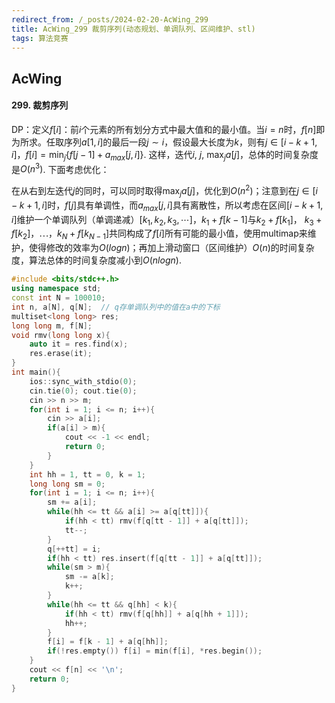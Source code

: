 ```yaml
---
redirect_from: /_posts/2024-02-20-AcWing_299
title: AcWing_299 裁剪序列(动态规划、单调队列、区间维护、stl)
tags: 算法竞赛
---
```


## AcWing

#### 299. 裁剪序列

DP：定义$f[i]$：前$i$个元素的所有划分方式中最大值和的最小值。当$i=n$时，$f[n]$即为所求。任取序列$a[1, i]$的最后一段$j\sim i$，假设最大长度为$k$，则有$j\in[i-k+1, i]$，$f[i] = \min_j{\{f[j - 1] + a_{max}[j, i]\}}$. 这样，迭代$i$, $j$, $\max_ja[j]$，总体的时间复杂度是$O(n^3)$. 下面考虑优化：

在从右到左迭代$j$的同时，可以同时取得$\max_ja[j]$，优化到$O(n^2)$；注意到在$j\in[i-k+1, i]$时，$f[j]$具有单调性，而$a_{max}[j, i]$具有离散性，所以考虑在区间$[i - k + 1, i]$维护一个单调队列（单调递减）$[k_1, k_2, k_3, \cdots ]$，$k_1 + f[k - 1]$与$k_2 + f[k_1]$， $k_3 + f[k_2]$，$\cdots$，$k_N + f[k_{N - 1}]$共同构成了$f[i]$所有可能的最小值，使用multimap来维护，使得修改的效率为$O(logn)$；再加上滑动窗口（区间维护）$O(n)$的时间复杂度，算法总体的时间复杂度减小到$O(nlogn)$.

```cpp
#include <bits/stdc++.h>
using namespace std;
const int N = 100010;
int n, a[N], q[N];  // q存单调队列中的值在a中的下标
multiset<long long> res;
long long m, f[N];
void rmv(long long x){
    auto it = res.find(x);
    res.erase(it);
}
int main(){
    ios::sync_with_stdio(0);
    cin.tie(0); cout.tie(0);
    cin >> n >> m;
    for(int i = 1; i <= n; i++){
        cin >> a[i];
        if(a[i] > m){
            cout << -1 << endl;
            return 0;
        }
    }
    int hh = 1, tt = 0, k = 1;
    long long sm = 0;
    for(int i = 1; i <= n; i++){
        sm += a[i];
        while(hh <= tt && a[i] >= a[q[tt]]){
            if(hh < tt) rmv(f[q[tt - 1]] + a[q[tt]]);
            tt--;
        }
        q[++tt] = i;
        if(hh < tt) res.insert(f[q[tt - 1]] + a[q[tt]]);
        while(sm > m){
            sm -= a[k];
            k++;
        }
        while(hh <= tt && q[hh] < k){
            if(hh < tt) rmv(f[q[hh]] + a[q[hh + 1]]);
            hh++;
        }
        f[i] = f[k - 1] + a[q[hh]];
        if(!res.empty()) f[i] = min(f[i], *res.begin());
    }
    cout << f[n] << '\n';
    return 0;
}
```
